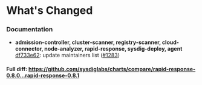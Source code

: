 # What's Changed

### Documentation
- **admission-controller, cluster-scanner, registry-scanner, cloud-connector, node-analyzer, rapid-response, sysdig-deploy, agent** [df733e62](https://github.com/sysdiglabs/charts/commit/df733e6294eae1967197e3521473a5fab0282b67): update maintainers list ([#1283](https://github.com/sysdiglabs/charts/issues/1283))
#### Full diff: https://github.com/sysdiglabs/charts/compare/rapid-response-0.8.0...rapid-response-0.8.1
